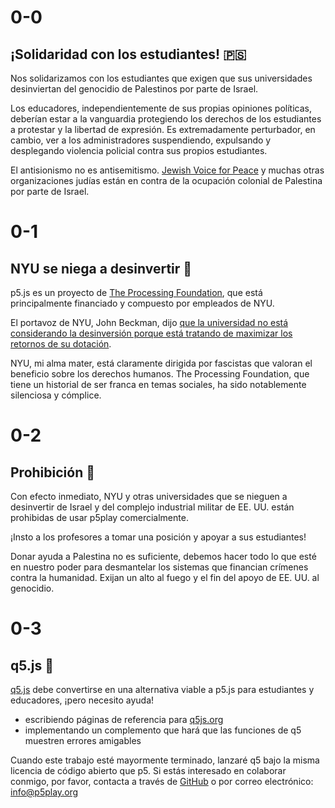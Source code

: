 # 0-0

## ¡Solidaridad con los estudiantes! 🇵🇸

Nos solidarizamos con los estudiantes que exigen que sus universidades desinviertan del genocidio de Palestinos por parte de Israel.

Los educadores, independientemente de sus propias opiniones políticas, deberían estar a la vanguardia protegiendo los derechos de los estudiantes a protestar y la libertad de expresión. Es extremadamente perturbador, en cambio, ver a los administradores suspendiendo, expulsando y desplegando violencia policial contra sus propios estudiantes.

El antisionismo no es antisemitismo. [Jewish Voice for Peace](https://www.jewishvoiceforpeace.org) y muchas otras organizaciones judías están en contra de la ocupación colonial de Palestina por parte de Israel.

# 0-1

## NYU se niega a desinvertir 💸

p5.js es un proyecto de [The Processing Foundation](https://processingfoundation.org/people), que está principalmente financiado y compuesto por empleados de NYU.

El portavoz de NYU, John Beckman, dijo [que la universidad no está considerando la desinversión porque está tratando de maximizar los retornos de su dotación](https://nyunews.com/news/2024/04/25/israel-divertment-protests-continue/).

NYU, mi alma mater, está claramente dirigida por fascistas que valoran el beneficio sobre los derechos humanos. The Processing Foundation, que tiene un historial de ser franca en temas sociales, ha sido notablemente silenciosa y cómplice.

# 0-2

## Prohibición 🚫

Con efecto inmediato, NYU y otras universidades que se nieguen a desinvertir de Israel y del complejo industrial militar de EE. UU. están prohibidas de usar p5play comercialmente.

¡Insto a los profesores a tomar una posición y apoyar a sus estudiantes!

Donar ayuda a Palestina no es suficiente, debemos hacer todo lo que esté en nuestro poder para desmantelar los sistemas que financian crímenes contra la humanidad. Exijan un alto al fuego y el fin del apoyo de EE. UU. al genocidio.

# 0-3

## q5.js 🎨

[q5.js](https://github.com/quinton-ashley/q5.js) debe convertirse en una alternativa viable a p5.js para estudiantes y educadores, ¡pero necesito ayuda!

- escribiendo páginas de referencia para [q5js.org](https://q5js.org)
- implementando un complemento que hará que las funciones de q5 muestren errores amigables

Cuando este trabajo esté mayormente terminado, lanzaré q5 bajo la misma licencia de código abierto que p5. Si estás interesado en colaborar conmigo, por favor, contacta a través de [GitHub](https://github.com/quinton-ashley/q5.js) o por correo electrónico: <info@p5play.org>
